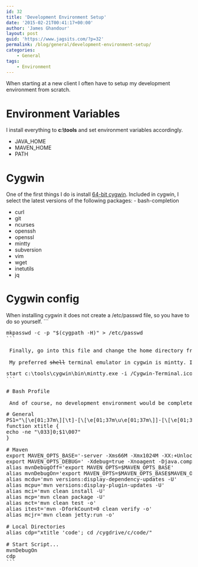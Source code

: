 ```yaml
---
id: 32
title: 'Development Environment Setup'
date: '2015-02-21T00:41:17+00:00'
author: 'James Ghandour'
layout: post
guid: 'https://www.jagsits.com/?p=32'
permalink: /blog/general/development-environment-setup/
categories:
    - General
tags:
    - Environment
---
```


When starting at a new client I often have to setup my development environment from scratch.

# Environment Variables

 I install everything to **c:\\tools** and set environment variables accordingly.  
- JAVA\_HOME
- MAVEN\_HOME
- PATH
 
# Cygwin

 One of the first things I do is install [64-bit cygwin](https://cygwin.com/setup-x86_64.exe). Included in cygwin, I select the latest versions of the following packages: - bash-completion
- curl
- git
- ncurses
- openssh
- openssl
- mintty
- subversion
- vim
- wget
- inetutils
- jq
 
# Cygwin config

 When installing cygwin it does not create a /etc/passwd file, so you have to do so yourself. ```
<pre class="brush: bash; title: ; notranslate" title="">
mkpasswd -c -p "$(cygpath -H)" > /etc/passwd
```

 Finally, go into this file and change the home directory from HOME to the directory you want from /home/<login_name> to /cygdrive/c/users/<login_name># mintty

 My preferred <del datetime="2016-01-29T14:39:00+00:00">shell</del> terminal emulator in cygwin is mintty. I create a mintty.bat file with the following content: ```
<pre class="brush: bash; title: ; notranslate" title="">
start c:\tools\cygwin\bin\mintty.exe -i /Cygwin-Terminal.ico -e c:\tools\cygwin\bin\bash.exe -login -i
```

# Bash Profile

 And of course, no development environment would be complete without a customized .bash\_profile, here is my bare bones version: ```
<pre class="brush: bash; title: ; notranslate" title="">
# General
PS1="\[\e[01;37m\][\t]-[\[\e[01;37m\u\e[01;37m\]]-[\[\e[01;37m\]${HOSTNAME%%.*}\[\e[01;37m\]]:\w\[\e[01;37m\]\n$ \[\e[0m\]"
function xtitle {
echo -ne "\033]0;$1\007"
}

# Maven
export MAVEN_OPTS_BASE='-server -Xms66M -Xmx1024M -XX:+UnlockCommercialFeatures -XX:+FlightRecorder'
export MAVEN_OPTS_DEBUG=' -Xdebug=true -Xnoagent -Djava.compiler=NONE -Xrunjdwp:transport=dt_socket,address=8000,server=y,suspend=n -Dcom.sun.management.jmxremote -Dcom.sun.management.jmxremote.ssl=false -Dcom.sun.management.jmxremote.authenticate=false -Dcom.sun.management.jmxremote.port=9997'
alias mvnDebugOff='export MAVEN_OPTS=$MAVEN_OPTS_BASE'
alias mvnDebugOn='export MAVEN_OPTS=$MAVEN_OPTS_BASE$MAVEN_OPTS_DEBUG'
alias mcdu='mvn versions:display-dependency-updates -U'
alias mcpu='mvn versions:display-plugin-updates -U'
alias mci='mvn clean install -U'
alias mcp='mvn clean package -U'
alias mct='mvn clean test -o'
alias itest='mvn -DforkCount=0 clean verify -o'
alias mcjr='mvn clean jetty:run -o'

# Local Directories
alias cdp="xtitle 'code'; cd /cygdrive/c/code/"

# Start Script...
mvnDebugOn
cdp
```

</login_name></login_name>